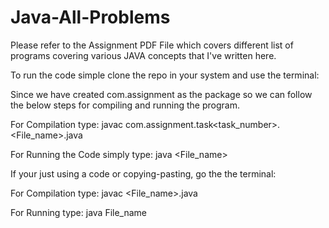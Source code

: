 # Java-All-Problems
Please refer to the Assignment PDF File which covers different list of programs covering various JAVA concepts that I've written here.

To run the code simple clone the repo in your system and use the terminal: 

Since we have created com.assignment as the package so we can follow the below steps for compiling and running the program.

For Compilation type: javac com.assignment.task<task_number>.<File_name>.java

For Running the Code simply type: java <File_name>

If your just using a code or copying-pasting, go the the terminal:

For Compilation type: javac <File_name>.java

For Running type: java File_name
